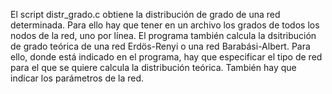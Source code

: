 El script distr_grado.c obtiene la distribución de grado de una red determinada. Para ello hay que tener en un archivo los grados de todos los nodos de la red, uno por línea. El programa también calcula la dsitribución de grado teórica de una red Erdös-Renyi o una red Barabási-Albert. Para ello, donde está indicado en el programa, hay que especificar el tipo de red para el que se quiere calcula la distribución teórica. También hay que indicar los parámetros de la red.
